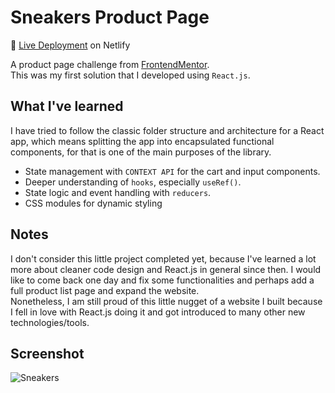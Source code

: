 # Sneakers Product Page

🔗 [Live Deployment](https://sneakers-ecommerce-buildv1.netlify.app/) on Netlify

A product page challenge from [FrontendMentor](https://www.frontendmentor.io/).
<br>
This was my first solution that I developed using `React.js`.
<br>

## What I've learned

I have tried to follow the classic folder structure and architecture for a React app, which means splitting the app into encapsulated functional components, for that is one of the main purposes of the library.
<br>

- State management with `CONTEXT API` for the cart and input components.
- Deeper understanding of `hooks`, especially `useRef()`.
- State logic and event handling with `reducers`.
- CSS modules for dynamic styling

## Notes

I don't consider this little project completed yet, because I've learned a lot more about cleaner code design and React.js in general since then. I would like to come back one day and fix some functionalities and perhaps add a full product list page and expand the website.<br>
Nonetheless, I am still proud of this little nugget of a website I built because I fell in love with React.js doing it and got introduced to many other new technologies/tools.

## Screenshot

![Sneakers](https://user-images.githubusercontent.com/86915331/195844386-ca3e9de0-5fd8-4f3c-bfb1-34540550846e.png)
